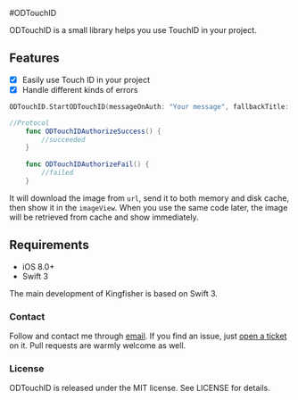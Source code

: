 #ODTouchID


</p>

ODTouchID is a small library helps you use TouchID in your project.


## Features

- [x] Easily use Touch ID in your project
- [x] Handle different kinds of errors

```swift
ODTouchID.StartODTouchID(messageOnAuth: "Your message", fallbackTitle: "Your fallback message", delegate: your delegate target)

//Protocol
    func ODTouchIDAuthorizeSuccess() {
        //succeeded
    }
    
    func ODTouchIDAuthorizeFail() {
        //failed
    }
```

It will download the image from `url`, send it to both memory and disk cache, then show it in the `imageView`. When you use the same code later, the image will be retrieved from cache and show immediately.

## Requirements

- iOS 8.0+ 
- Swift 3 

The main development of Kingfisher is based on Swift 3.

### Contact

Follow and contact me through [email](olddonkeyblog@gmail.com). If you find an issue, just [open a ticket](https://github.com/olddonkey/ODTouchID/issues/new) on it. Pull requests are warmly welcome as well.

### License

ODTouchID is released under the MIT license. See LICENSE for details.



